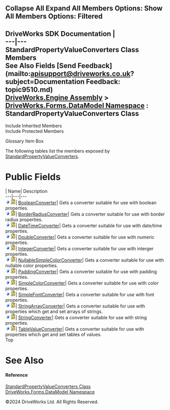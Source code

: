        

 Collapse All Expand All  Members Options: Show All  Members Options: Filtered   
---  
DriveWorks SDK Documentation  |   
---|---  
StandardPropertyValueConverters Class Members   
See Also Fields [Send Feedback](mailto:apisupport@driveworks.co.uk?subject=Documentation Feedback: topic9510.md)  
[DriveWorks.Engine Assembly](topic2156.md) > [DriveWorks.Forms.DataModel Namespace](topic9371.md) : StandardPropertyValueConverters Class  
---  
  
Include Inherited Members    
Include Protected Members  


Glossary Item Box

The following tables list the members exposed by [StandardPropertyValueConverters](topic9510.md).

# Public Fields

| Name| Description  
---|---|---  
![Public Field](dotnetimages/publicField.gif)![static \(Shared in Visual Basic\)](dotnetimages/static.gif)| [BooleanConverter](topic9516.md)| Gets a converter suitable for use with boolean properties.   
![Public Field](dotnetimages/publicField.gif)![static \(Shared in Visual Basic\)](dotnetimages/static.gif)| [BorderRadiusConverter](topic9517.md)| Gets a converter suitable for use with border radius properties.   
![Public Field](dotnetimages/publicField.gif)![static \(Shared in Visual Basic\)](dotnetimages/static.gif)| [DateTimeConverter](topic9518.md)| Gets a converter suitable for use with date/time properties.   
![Public Field](dotnetimages/publicField.gif)![static \(Shared in Visual Basic\)](dotnetimages/static.gif)| [DoubleConverter](topic9519.md)| Gets a converter suitable for use with numeric properties.   
![Public Field](dotnetimages/publicField.gif)![static \(Shared in Visual Basic\)](dotnetimages/static.gif)| [IntegerConverter](topic9520.md)| Gets a converter suitable for use with interger properties.   
![Public Field](dotnetimages/publicField.gif)![static \(Shared in Visual Basic\)](dotnetimages/static.gif)| [NullableSimpleColorConverter](topic9521.md)| Gets a converter suitable for use with nullable color properties.   
![Public Field](dotnetimages/publicField.gif)![static \(Shared in Visual Basic\)](dotnetimages/static.gif)| [PaddingConverter](topic9522.md)| Gets a converter suitable for use with padding properties.   
![Public Field](dotnetimages/publicField.gif)![static \(Shared in Visual Basic\)](dotnetimages/static.gif)| [SimpleColorConverter](topic9523.md)| Gets a converter suitable for use with color properties.   
![Public Field](dotnetimages/publicField.gif)![static \(Shared in Visual Basic\)](dotnetimages/static.gif)| [SimpleFontConverter](topic9524.md)| Gets a converter suitable for use with font properties.   
![Public Field](dotnetimages/publicField.gif)![static \(Shared in Visual Basic\)](dotnetimages/static.gif)| [StringArrayConverter](topic9525.md)| Gets a converter suitable for use with properties which get and set arrays of strings.   
![Public Field](dotnetimages/publicField.gif)![static \(Shared in Visual Basic\)](dotnetimages/static.gif)| [StringConverter](topic9526.md)| Gets a converter suitable for use with string properties.   
![Public Field](dotnetimages/publicField.gif)![static \(Shared in Visual Basic\)](dotnetimages/static.gif)| [TableValueConverter](topic9527.md)| Gets a converter suitable for use with properties which get and set tables of values.   
Top

# See Also

#### Reference

[StandardPropertyValueConverters Class](topic9510.md)   
[DriveWorks.Forms.DataModel Namespace](topic9371.md)

©2024 DriveWorks Ltd. All Rights Reserved.
